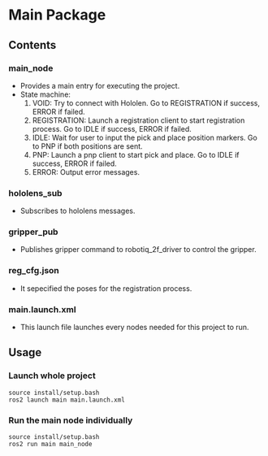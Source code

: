 # Main Package

## Contents
### main_node 
- Provides a main entry for executing the project.
- State machine: 
    1. VOID: Try to connect with Hololen. Go to REGISTRATION if success, ERROR if failed.
    2. REGISTRATION: Launch a registration client to start registration process. Go to IDLE if success, ERROR if failed.
    3. IDLE: Wait for user to input the pick and place position markers. Go to PNP if both positions are sent.
    4. PNP: Launch a pnp client to start pick and place. Go to IDLE if success, ERROR if failed.
    5. ERROR: Output error messages.

### hololens_sub
- Subscribes to hololens messages.

### gripper_pub
- Publishes gripper command to robotiq_2f_driver to control the gripper.

### reg_cfg.json
- It sepecified the poses for the registration process.

### main.launch.xml
- This launch file launches every nodes needed for this project to run.

## Usage
### Launch whole project
```
source install/setup.bash
ros2 launch main main.launch.xml
```

### Run the main node individually
```
source install/setup.bash
ros2 run main main_node
```

